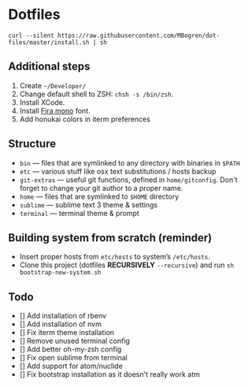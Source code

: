 # Dotfiles
```
curl --silent https://raw.githubusercontent.com/MBogren/dot-files/master/install.sh | sh
```

## Additional steps

1. Create `~/Developer/`
2. Change default shell to ZSH: `chsh -s /bin/zsh`.
3. Install XCode.
4. Install [Fira mono](https://github.com/mozilla/Fira/tree/master/ttf) font.
5. Add honukai colors in iterm preferences

## Structure
* `bin` — files that are symlinked to any directory with binaries in `$PATH`
* `etc` — various stuff like osx text substitutions / hosts backup
* `git-extras` — useful git functions, defined in `home/gitconfig`. Don't forget to change your git author to a proper name.
* `home` — files that are symlinked to `$HOME` directory
* `sublime` — sublime text 3 theme & settings
* `terminal` — terminal theme & prompt

## Building system from scratch (reminder)

* Insert proper hosts from `etc/hosts` to system’s `/etc/hosts`.
* Clone this project (dotfiles **RECURSIVELY** `--recursive`) and run `sh bootstrap-new-system.sh`

## Todo

* [] Add installation of rbenv
* [] Add installation of nvm
* [] Fix iterm theme installation
* [] Remove unused terminal config
* [] Add better oh-my-zsh config
* [] Fix open sublime from terminal
* [] Add support for atom/nuclide
* [] Fix bootstrap installation as it doesn't really work atm
